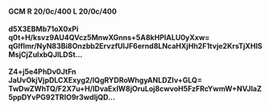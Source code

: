 #### GCM R 20/0c/400 L 20/0c/400
**d5X3EBMb71oX0xPi**<br/>**q0t+H/ksvz9AU4QVcz5MnwXGnns+5A8kHPlALU0yXxw=**<br/>**qGlfImr/NyN83Bi8Onzbb2ErvzfUIJF6ernd8LNcaHXjHh2F1tvje2KrsTjXHISMsjCjZulxbQJlLDSt...**<br/><br/>
**Z4+j5e4PhDv0JtFn**<br/>**JaUvOkjVjpDLCXExyg2/lQgRYDRoWhgyANLDZIv+GLQ=**<br/>**TwDwZWhTQ/F2X7u+H/lDvaExIW8jOruLoj8cwvoH5FzFRcYwmW+NVJlaZ5ppDYvPG92TRIO9r3wdljQD...**